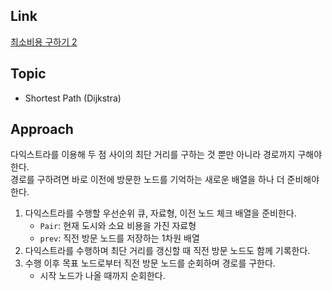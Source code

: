 ## Link
[최소비용 구하기 2](https://www.acmicpc.net/problem/11779)

## Topic
- Shortest Path (Dijkstra)

## Approach
 다익스트라를 이용해 두 점 사이의 최단 거리를 구하는 것 뿐만 아니라 경로까지 구해야 한다.  
 경로를 구하려면 바로 이전에 방문한 노드를 기억하는 새로운 배열을 하나 더 준비해야 한다.

1. 다익스트라를 수행할 우선순위 큐, 자료형, 이전 노드 체크 배열을 준비한다.
    - `Pair`: 현재 도시와 소요 비용을 가진 자료형
    - `prev`: 직전 방문 노드를 저장하는 1차원 배열
2. 다익스트라를 수행하며 최단 거리를 갱신할 때 직전 방문 노드도 함께 기록한다.
3. 수행 이후 목표 노드로부터 직전 방문 노드를 순회하며 경로를 구한다.
    - 시작 노드가 나올 때까지 순회한다.

